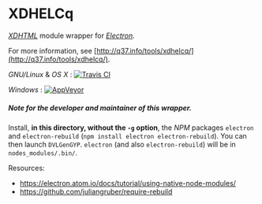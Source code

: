 # XDHELCq

*[XDHTML](http://q37.info/WDHTML/)* module wrapper for *[Electron](http://q37.info/s/x/electron/)*.

For more information, see [http://q37.info/tools/xdhelcq/](http://q37.info/tools/xdhelcq/).


*GNU/Linux* & *OS X* : [![Travis CI](https://travis-ci.org/epeios-q37/xdhelcq.png)](https://travis-ci.org/epeios-q37/xdhelcq)
 
*Windows* : [![AppVeyor](http://ci.appveyor.com/api/projects/status/github/epeios-q37/xdhelcq)](http://ci.appveyor.com/project/epeios-q37/xdhelcq)


##### Note for the developer and maintainer of this wrapper.

Install, **in this directory, without the `-g` option**, the *NPM* packages `electron` and `electron-rebuild` (`npm install electron electron-rebuild`). You can then launch `DVLGenGYP`. `electron` (and also `electron-rebuild`) will be in `nodes_modules/.bin/`.

Resources:
 
  * <https://electron.atom.io/docs/tutorial/using-native-node-modules/>
  * <https://github.com/juliangruber/require-rebuild>

 
